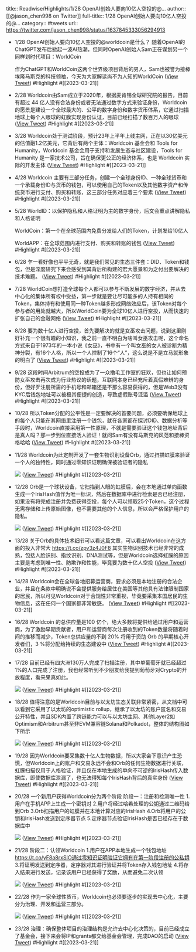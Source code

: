 title:: Readwise/Highlights/1/28 OpenAI创始人要向10亿人空投的@...
author:: [[@jason_chen998 on Twitter]]
full-title:: 1/28 OpenAI创始人要向10亿人空投的@...
category:: #tweets
url:: https://twitter.com/jason_chen998/status/1637845333056294913

- 1/28 OpenAI创始人要向10亿人空投的@worldcoin是什么？
  随着OpenAI的ChatGPT发布后掀起一波AI热潮，但同时OpenAI创始人Sam正在谋划另一个同样划时代项目：WorldCoin
  
  ​作为ChatGPT和WorldCoin这两个世界级项目背后的男人，Sam也被誉为接棒埃隆马斯克的科技领袖，今天为大家解读尚不为人知的WorldCoin ([View Tweet](https://twitter.com/jason_chen998/status/1637845333056294913)) #Highlight #[[2023-03-21]]
- 2/28 Worldcoin由Sam成立于2020年，根据麦肯锡全球研究院的报告，目前有超过 44 亿人没有合法身份或者无法通过数字方式来验证身份，Worldcoin的愿景是建设一个全球最大的、公平的数字身份和数字货币体系，它通过扫描地球上每个人眼球的虹膜实现身份认证，目前已经扫描了数百万人的眼球 ([View Tweet](https://twitter.com/jason_chen998/status/1637845336105586691)) #Highlight #[[2023-03-21]]
- 3/28 Worldcoin处于测试阶段，预计23年上半年上线主网，正在以30亿美元的估值融1.2亿美元，它背后有两个主体：Worldcoin 基金会和 Tools for Humanity，Worldcoin 基金会用于支持和发展生态与社区建设，Tools for Humanity 是一家技术公司，旨在确保更公正的经济体系，也是 Worldcoin 实际的开发主体 ([View Tweet](https://twitter.com/jason_chen998/status/1637845339402293250)) #Highlight #[[2023-03-21]]
- 4/28 Worldcoin 主要有三部分任务，创建一个全球身份ID、一种全球货币和一个承载身份ID与货币的钱包，可以使用自己的Token以及其他数字资产和传统货币进行支付、购买和转账，这三部分任务对应着三个要素 ([View Tweet](https://twitter.com/jason_chen998/status/1637845343072292864)) #Highlight #[[2023-03-21]]
- 5/28 WorldID：以保护隐私和人格证明为主的数字身份，后文会重点讲解隐私和人格证明
  
  WorldCoin：第一个在全球范围内免费分发给人们的Token，计划发给10亿人
  
  WorldAPP：在全球范围内进行支付、购买和转账的钱包 ([View Tweet](https://twitter.com/jason_chen998/status/1637845348080320512)) #Highlight #[[2023-03-21]]
- 6/28 乍一看好像也平平无奇，就是我们常见的生态三件套：DID、Token和钱包，但是深度研究下来会感受到其背后所构建的宏大愿景和为之付出要解决的技术难题。 ([View Tweet](https://twitter.com/jason_chen998/status/1637845351452532737)) #Highlight #[[2023-03-21]]
- 7/28 WorldCoin想打造全球每个人都可以参与不断发展的数字经济，并从去中心化的集体所有权中受益，第一步就是要让尽可能多的人持有相同的Token，集体持有和使用同一种Token越多形成网络效应后，该Token对每个参与者的用处就越大，所以WorldCoin要为全球10亿人进行空投，从而快速的扩张自己的金融网络 ([View Tweet](https://twitter.com/jason_chen998/status/1637845354933817348)) #Highlight #[[2023-03-21]]
- 8/28 要为数十亿人进行空投，首先要解决的就是女巫攻击问题，说到这里刚好补充一个很有趣的小知识，我之前一直不明白为啥叫女巫攻击呢，这个命名方式来自于1973年的一本小说《女巫》，书中有一个叫女巫的女人被诊断为精神分裂，有16个人格，所以一个人控制了16个“人”，这么说是不是立马就形象的明白了 ([View Tweet](https://twitter.com/jason_chen998/status/1637845358742233089)) #Highlight #[[2023-03-21]]
- 9/28 这段时间Arbitrum的空投成为了一众撸毛工作室的狂欢，但也让如何预防女巫攻击再次成为行业热议的话题，互联网本身已经充斥着真假难辨的身份，但好歹注册所需的手机号和邮箱还是不那么容易获得的，但是Web3没有KYC后钱包地址可以被极其便捷的创造，导致虚假账号泛滥 ([View Tweet](https://twitter.com/jason_chen998/status/1637845361795665920)) #Highlight #[[2023-03-21]]
- 10/28 所以Token分配的公平性是一定要解决的首要问题，必须要确保地球上的每个人只能在其网络里注册一个钱包，就在各家都在探讨DID、数据分析等手段时，Worldcoin直接采用第一性原理，不就是需要验证这个钱包地址背后是真人吗？那一步到位直接活人验证！就问Sam有没有马斯克的风范和接棒资格哈哈 ([View Tweet](https://twitter.com/jason_chen998/status/1637845365117575170)) #Highlight #[[2023-03-21]]
- 11/28 Worldcoin为此定制开发了一套生物识别设备Orb，通过扫描虹膜来验证一个人的独特性，同时通过零知识证明确保被验证者的隐私 
  
  ![](https://pbs.twimg.com/media/Frq2kxUaMAAEThF.jpg) ([View Tweet](https://twitter.com/jason_chen998/status/1637845368036786177)) #Highlight #[[2023-03-21]]
- 12/28 Orb是一个球状设备，它扫描到人眼的虹膜后，会在本地通过单向函数生成一个IrisHash值作为唯一标识，然后在数据库中进行检索是否已经注册，如果没有将完成注册并免费获得空投，每个人可以领取25个Token，这个过程无需存储和上传原始图像，也不需要其他的个人信息，所以会严格保护用户的隐私。 
  
  ![](https://pbs.twimg.com/media/Frq2o4raAAYJXJC.jpg) ([View Tweet](https://twitter.com/jason_chen998/status/1637845371597774848)) #Highlight #[[2023-03-21]]
- 13/28 关于Orb的具体技术细节可以看这篇文章，可以看出Worldcoin在这方面的投入非常大
  https://t.co/zpv3z4J0F8
  其实生物识别技术已经非常的成熟，包括人脸识别、指纹识别、DNA测试等，但是Worldcoin选择虹膜的原因主要是考虑到唯一性、防欺诈和性能，毕竟要为数十亿人空投 ([View Tweet](https://twitter.com/jason_chen998/status/1637845375271997440)) #Highlight #[[2023-03-21]]
- 14/28 Worldcoin会在全球各地招募运营商，要求必须是本地注册的合法企业，并且在条款中明确说不会提供服务给居住在美国等其他具有法律限制国家的居民，所以可见Worldcoin对于合规性非常重视，毕竟要采集本国居民的生物信息，这在任何一个国家都非常敏感。 ([View Tweet](https://twitter.com/jason_chen998/status/1637845378904236032)) #Highlight #[[2023-03-21]]
- 16/28 Worldcoin 的总供应量是100 亿个，绝大多数将提供给通过用户和运营商，为了激励早期贡献者，用户和运营商每次注册收到的Token数量将随着时间的推移而减少，Token总供应量的不到 20% 将用于资助 Orb 的早期核心开发者们，3 %将分配给持续的生态建设中 ([View Tweet](https://twitter.com/jason_chen998/status/1637845388765044736)) #Highlight #[[2023-03-21]]
- 17/28 目前已经有四大洲130万人完成了扫描注册，其中单葡萄牙就已经超过1%的人口完成了注册，我也经常听到不少朋友给我提到葡萄牙对Crypto的开放程度，看来果真如此。 
  
  ![](https://pbs.twimg.com/media/Frq3CTHagAEsqgh.jpg) ([View Tweet](https://twitter.com/jason_chen998/status/1637845392128888833)) #Highlight #[[2023-03-21]]
- 18/28 值得注意的是Worldcoin目前与以太坊生态关联非常紧密，从文档中可以看到它采用了以太坊的optimistic rollup，继承了以太坊的账户匿名和交易公开特性，并且SDK内置了跨链能力可以与以太坊主网、其他Layer2如Optimism和Arbitrum甚至非EVM兼容链Solana和Polkadot，整体的结构图如下所示 
  
  ![](https://pbs.twimg.com/media/Frq3FwnacAAXcHp.jpg) ([View Tweet](https://twitter.com/jason_chen998/status/1637845395765350400)) #Highlight #[[2023-03-21]]
- 19/28 因为Worldcoin要采集数十亿人生物数据，所以大家会下意识产生恐慌，但Worldcoin上的账户和交易永远不会和Orb的任何生物数据进行关联，虹膜扫描仅用于人格验证，并且仅在本地生成的单向不可逆的IrisHash传入数据库，即使数据库泄漏了，也无法得知每个IrisHash背后的真实身份 ([View Tweet](https://twitter.com/jason_chen998/status/1637845399338889217)) #Highlight #[[2023-03-21]]
- 20/28 一个新用户获得Worldcoin分为两个阶段
  阶段一：注册和检测唯一性
  1.用户在手机APP上生成一个密钥对
  2.用户将经过哈希处理的公钥通过二维码给到Orb
  3.Orb扫描用户的虹膜并在本地计算对应的IrisHash
  4.Orb将用户的公钥和IrisHash发送到定序器节点
  5.定序器节点验证IrisHash是否已经存在于数据库中 
  
  ![](https://pbs.twimg.com/media/Frq3LJLaQAEGgy0.png) ([View Tweet](https://twitter.com/jason_chen998/status/1637845402174226433)) #Highlight #[[2023-03-21]]
- 21/28 阶段二：认领Worldcoin
  1.用户在APP本地生成一个钱包地址
  https://t.co/yF8a8rxSIO通过零知识证明验证它拥有在第一阶段注册的公私钥
  3.将证明发送到定序器，定序器对其进行验证并将Token存入钱包地址
  4.将存入结果进行发送，记录该用户已经获得了奖励，从而避免二次认领 
  
  ![](https://pbs.twimg.com/media/Frq3OLtaEAAmoVg.jpg) ([View Tweet](https://twitter.com/jason_chen998/status/1637845406204985344)) #Highlight #[[2023-03-21]]
- 22/28 作为一家全球性货币，Worldcoin也必须要逐步的实现去中心化，主要分为治理、开发和运营三部分。 
  
  ![](https://pbs.twimg.com/media/Frq48NHaAAArKeV.png) ([View Tweet](https://twitter.com/jason_chen998/status/1637845409803681792)) #Highlight #[[2023-03-21]]
- 23/28 治理：确保整体项目的治理结构是允许去中心化决策的，目前已经成立了基金会，接下来会将IP和grants都交给基金会管理，完成DAO的启动 ([View Tweet](https://twitter.com/jason_chen998/status/1637845413532422144)) #Highlight #[[2023-03-21]]